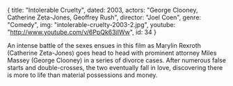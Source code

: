 {
  title: "Intolerable Cruelty",
  dated: 2003,
  actors: "George Clooney, Catherine Zeta-Jones, Geoffrey Rush",
  director: "Joel Coen",
  genre: "Comedy",
  img: "intolerable-cruelty-2003-2.jpg",
  youtube: "http://www.youtube.com/v/6PpQk63iIWw",
  id: 34
}

An intense battle of the sexes ensues in this film as Marylin Rexroth (Catherine Zeta-Jones) goes head to head with prominent attorney Miles Massey (George Clooney) in a series of divorce cases. After numerous false starts and double-crosses, the two eventually fall in love, discovering there is more to life than material possessions and money.  